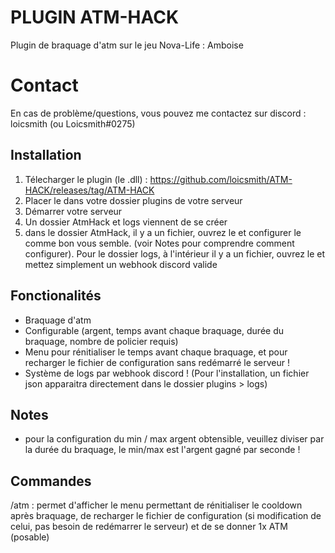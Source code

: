 
# PLUGIN ATM-HACK

Plugin de braquage d'atm sur le jeu Nova-Life : Amboise

# Contact

En cas de problème/questions, vous pouvez me contactez sur discord : loicsmith (ou Loicsmith#0275)


## Installation
1. Télecharger le plugin (le .dll) : https://github.com/loicsmith/ATM-HACK/releases/tag/ATM-HACK
2. Placer le dans votre dossier plugins de votre serveur
3. Démarrer votre serveur
4. Un dossier AtmHack et logs viennent de se créer
5. dans le dossier AtmHack, il y a un fichier, ouvrez le et configurer le comme bon vous semble. (voir Notes pour comprendre comment configurer). Pour le dossier logs, à l'intérieur il y a un fichier, ouvrez le et mettez simplement un webhook discord valide


## Fonctionalités

- Braquage d'atm
- Configurable (argent, temps avant chaque braquage, durée du braquage, nombre de policier requis)
- Menu pour rénitialiser le temps avant chaque braquage, et pour recharger le fichier de configuration sans redémarré le serveur !
- Système de logs par webhook discord ! (Pour l'installation, un fichier json apparaitra directement dans le dossier plugins > logs)

## Notes

- pour la configuration du min / max argent obtensible, veuillez diviser par la durée du braquage, le min/max est l'argent gagné par seconde !
  
## Commandes

/atm : permet d'afficher le menu permettant de rénitialiser le cooldown après braquage, de recharger le fichier de configuration (si modification de celui, pas besoin de redémarrer le serveur) et de se donner 1x ATM (posable)  
